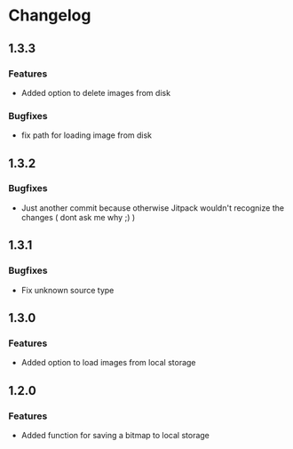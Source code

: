

# Changelog

## 1.3.3

### Features
* Added option to delete images from disk

### Bugfixes
* fix path for loading image from disk

## 1.3.2

### Bugfixes
* Just another commit because otherwise Jitpack wouldn't recognize the changes ( dont ask me why ;) )

## 1.3.1

### Bugfixes
* Fix unknown source type

## 1.3.0

### Features
* Added option to load images from local storage

## 1.2.0

### Features

* Added function for saving a bitmap to local storage